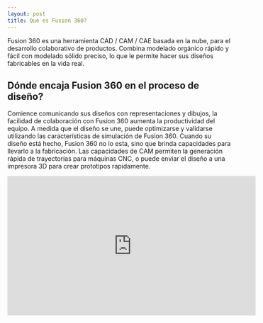 ```yaml
---
layout: post
title: Que es Fusion 360?
---
```


Fusion 360 es una herramienta CAD / CAM / CAE basada en la nube, para el desarrollo colaborativo de productos. Combina modelado orgánico rápido y fácil con modelado sólido preciso, lo que le permite hacer sus diseños fabricables en la vida real.  
  
## Dónde encaja Fusion 360 en el proceso de diseño?
Comience comunicando sus diseños con representaciones y dibujos, la facilidad de colaboración con Fusion 360 aumenta la productividad del equipo. A medida que el diseño se une, puede optimizarse y validarse utilizando las características de simulación de Fusion 360. Cuando su diseño está hecho, Fusion 360 no lo esta, sino que brinda capacidades para llevarlo a la fabricación. Las capacidades de CAM permiten la generación rápida de trayectorias para máquinas CNC, o puede enviar el diseño a una impresora 3D para crear prototipos rapidamente.  
  
<iframe width="560" height="315" src="https://www.youtube.com/embed/Ysm1gKnDHj0" frameborder="0" allow="autoplay; encrypted-media" allowfullscreen></iframe>
